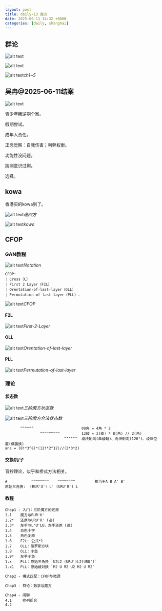 ```yaml
---
layout: post
title: daily-13 魔方
date: 2025-06-11 14:32 +0800
categories: [daily, shanghai]
---
```


## 群论

![alt text](/assets/2025-06/21f4ba9e8aa82ae2cff166491ea09bb.jpg)

![alt text](/assets/2025-06/a6f2da69ed3d53c55656dbd2b8e1282.jpg)

![alt text](/assets/2025-06/44ec8ffe178ac143ead6e8c1f9da8ab.jpg)_ch1~5_

## 吴冉@2025-06-11结案

![alt text](/assets/2025-06/33c2cb936ec8761f581c5c7372f6276.png)

青少年叛逆期个案。

假期尝试。

成年人责任。

正念觉察：自我伤害；利弊权衡。

功能性没问题。

揣测意识过剩。

选择。

## kowa

香港买的kowa到了。

![alt text](/assets/2025-06/15e45adedd344fef9f02554083bb573.jpg)_递四方_

![alt text](/assets/2025-06/aaa040b7eb0ee52316c3bb6207a0b41.jpg)_kowa_

## CFOP

### GAN教程

![alt text](/assets/2025-06/cdcff30c38d18189aefad43d29089f5.png)_Notation_

```
CFOP:
| Cross（C）
| First 2 Layer（F2L）
| Orentation-of-last-layer（OLL）
| Permutation-of-last-layer（PLL）.
```

![alt text](/assets/2025-06/227847b12f9b182a8d589ca38fed2b0.png)_CFOP_

#### F2L

![alt text](/assets/2025-06/44ac63c2fb66d12d0f873707699b555.png)_First-2-Layer_

#### OLL

![alt text](/assets/2025-06/7c07dea7e3304ff7dfc5aa5aa3a906d.png)_Orentation-of-last-layer_

#### PLL

![alt text](/assets/2025-06/7313c0b26973115f5cf4a5868c30328.png)_Permutation-of-last-layer_

### 理论

#### 状态数

![alt text](/assets/2025-06/image-3.png)_三阶魔方状态数_

![alt text](/assets/2025-06/image-4.png)_三阶魔方合法状态数_

```
       ^^^^^^                      08角 = 4角 * 2
                ^^^^^^^^^          12棱 = 3(棱) * 8(角) // 2(角)
                           ^^^^^^  棱块朝向(单棱翻)、角块朝向(120°)、棱块位置(偶置换)
ans = (8!*3^8)*(12!*2^12)//(2*3*2)
```

#### 交换机/子

盲拧理论，似乎和桥式方法相关。

```
#           ^^^^^^^^    ^^^^^^^^         相当于A B A' B'
原始三角换:  (RUR'U') L' (URU'R') L
```

#### 教程

```
Chap1 - 入门：三阶魔方的还原
1.1    魔方与RUR'U'
1.2*   还原与URU'R' (选)
1.3*   左手与L'U'LU，左手还原 (选)
1.4    白色十字
1.5    白色复原
1.6    F2L: 公式*1
1.7    OLL：俄罗斯方块
1.8    OLL：小鱼
1.9*   左手小鱼
1.x    PLL：原始三角换 `U2L2 (URU')L2(URU')`
1.x1   PLL：原始棱对换 `M2 U M2 U2 M2 U M2`

Chap2 - 模式匹配：CFOP与微调

Chap3 - 群论：数学与魔方

Chap4 - 闲聊
4.1     排列组合
4.2     
```